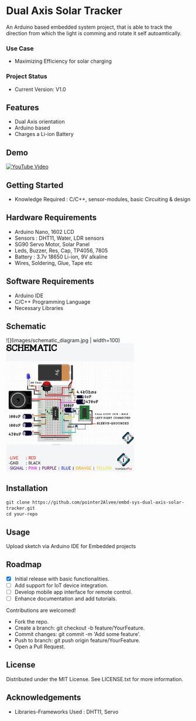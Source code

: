 
# Dual Axis Solar Tracker

An Arduino based embedded system project, that is able to track the direction from which the light is comming and rotate it self autoamtically. 
### Use Case 
- Maximizing Efficiency for solar charging
### Project Status
- Current Version: V1.0

## Features
- Dual Axis orientation
- Arduino based
- Charges a Li-ion Battery

## Demo
<a href="https://www.youtube.com/watch?v=Qor8kjsCJkA" target="_blank">
  <img src="https://img.youtube.com/vi/Qor8kjsCJkA/hqdefault.jpg" alt="YouTube Video" width="350" height="250">
</a>


## Getting Started
- Knowledge Required : C/C++, sensor-modules, basic Circuiting & design

## Hardware Requirements
- Arduino Nano, 1602 LCD 
- Sensors : DHT11, Water, LDR sensors
- SG90 Servo Motor, Solar Panel
- Leds, Buzzer, Res, Cap, TP4056, 7805
- Battery : 3.7v 18650 Li-ion, 9V alkaline
- Wires, Soldering, Glue, Tape etc

## Software Requirements
- Arduino IDE
- C/C++ Programming Language
- Necessary Libraries

## Schematic
![](images/schematic_diagram.jpg | width=100)
<img src="images/schematic_diagram.jpg" width="350" height="350" />

## Installation
```
git clone https://github.com/pointer2Alvee/embd-sys-dual-axis-solar-tracker.git 
cd your-repo  
```

## Usage
Upload sketch via Arduino IDE for Embedded projects  

## Roadmap
- [x]  Initial release with basic functionalities.
- [ ]  Add support for IoT device integration.
- [ ]  Develop mobile app interface for remote control.
- [ ]  Enhance documentation and add tutorials.

Contributions are welcomed!

+ Fork the repo. 
+ Create a branch: git checkout -b feature/YourFeature.
+ Commit changes: git commit -m 'Add some feature'.
+ Push to branch: git push origin feature/YourFeature.
+ Open a Pull Request.
## License

Distributed under the MIT License. See LICENSE.txt for more information.

## Acknowledgements
- Libraries-Frameworks Used : DHT11, Servo
